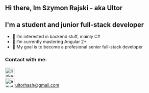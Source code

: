 ## Hi there, Im Szymon Rajski - aka Ultor
## I'm a student and junior full-stack developer
- 👀 I’m interested in backend stuff, mainly C#
- 🌱 I’m currently mastering Angular 2+
- 🥅 My goal is to become a profesional senior full-stack developer

### Contact with me:
[<img align="left" alt="linkedin" width="30px" height="30px" src="https://www.svgrepo.com/show/57068/linkedin.svg" />][linkedin]
<br />
<br />
<img align="left" alt="email" width="30px" height="30px" src="https://www.svgrepo.com/show/56752/email.svg" /><div style="display: inline">ultorhash@gmail.com</div>

[linkedin]: https://www.linkedin.com/in/szymon-rajski-73177a21a/
[email]: https://mail.google.com/
